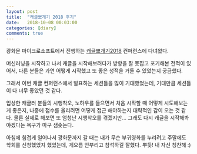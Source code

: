 ```yaml
---
layout: post
title:  "캐글뽀개기 2018 후기"
date:   2018-10-08 00:03:00
categories: [diary]
comments: true
---
```


광화문 마이크로소프트에서 진행하는 [캐글뽀개기2018](http://kagglebreak.com/databreak2018) 컨퍼런스에 다녀왔다.

머신러닝을 시작하고 나서 캐글을 시작해보려다가 방향을 잘 못잡고 포기해본 전적이 있어서, 다른 분들은 과연 어떻게 시작했고 또 좋은 성적을 거둘 수 있었는지 궁금했다. 

그래서 이번 캐글 컨퍼런스에서 발표하는 세션들을 많이 기대했었는데, 기대만큼 세션들이 다 너무 좋았던 것 같다. 

입상한 캐글러 분들의 시행착오, 노하우를 들으면서 처음 시작할 때 어떻게 시도해보는게 좋은지, 나중에 점수를 올리려면 어떻게 접근 해야하는지 대략적인 감이 오는 것 같다. 물론 실제로 해보면 또 엄청난 시행착오를 겪겠지만... 그래도 다시 캐글을 시작해봐야겠다는 욕구가 마구 샘솟는다.

아침에 힘겹게 일어나서 광화문까지 갈 때는 내가 무슨 부귀영화를 누리려고 주말에도 학회를 신청했었지 했었는데, 게으름 안부리고 참석하길 잘했다. 뿌듯! 내 자신 칭찬해 :)
